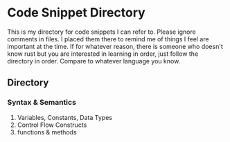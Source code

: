 # Code Snippet Directory

This is my directory for code snippets I can refer to. Please ignore comments 
in files. I placed them there to remind me of things I feel are important at the
time. If for whatever reason, there is someone who doesn't know rust but you are
interested in learning in order, just follow the directory in order. Compare to 
whatever language you know.

## Directory 

### Syntax & Semantics

1. Variables, Constants, Data Types
2. Control Flow Constructs
3. functions & methods